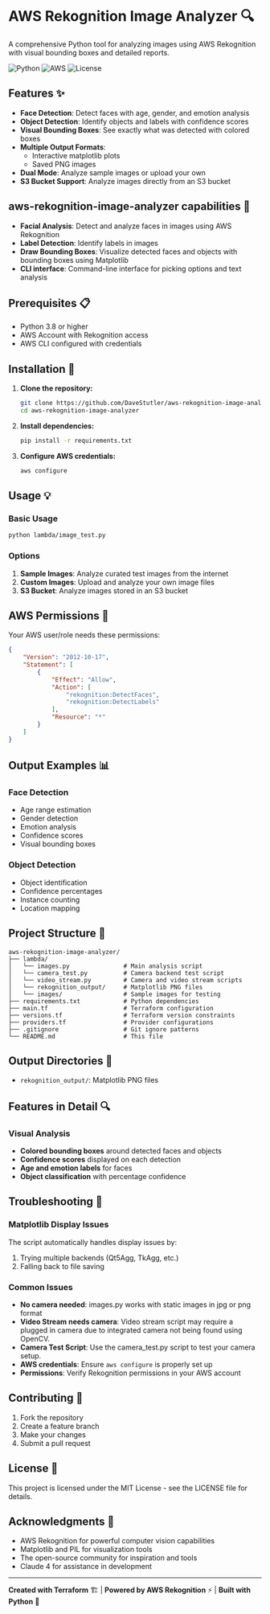 # AWS Rekognition Image Analyzer 🔍

A comprehensive Python tool for analyzing images using AWS Rekognition with visual bounding boxes and detailed reports.

![Python](https://img.shields.io/badge/python-v3.8+-blue.svg)
![AWS](https://img.shields.io/badge/AWS-Rekognition-orange.svg)
![License](https://img.shields.io/badge/license-MIT-green.svg)

## Features ✨

- **Face Detection**: Detect faces with age, gender, and emotion analysis
- **Object Detection**: Identify objects and labels with confidence scores
- **Visual Bounding Boxes**: See exactly what was detected with colored boxes
- **Multiple Output Formats**: 
  - Interactive matplotlib plots
  - Saved PNG images
- **Dual Mode**: Analyze sample images or upload your own
- **S3 Bucket Support**: Analyze images directly from an S3 bucket

## aws-rekognition-image-analyzer capabilities 🚀

- **Facial Analysis**: Detect and analyze faces in images using AWS Rekognition
- **Label Detection**: Identify labels in images
- **Draw Bounding Boxes**: Visualize detected faces and objects with bounding boxes using Matplotlib
- **CLI interface**: Command-line interface for picking options and text analysis

## Prerequisites 📋

- Python 3.8 or higher
- AWS Account with Rekognition access
- AWS CLI configured with credentials

## Installation 🚀

1. **Clone the repository:**
   ```bash
   git clone https://github.com/DaveStutler/aws-rekognition-image-analyzer.git
   cd aws-rekognition-image-analyzer
   ```

2. **Install dependencies:**
   ```bash
   pip install -r requirements.txt
   ```

3. **Configure AWS credentials:**
   ```bash
   aws configure
   ```

## Usage 💡

### Basic Usage
```bash
python lambda/image_test.py
```

### Options
1. **Sample Images**: Analyze curated test images from the internet
2. **Custom Images**: Upload and analyze your own image files
3. **S3 Bucket**: Analyze images stored in an S3 bucket

## AWS Permissions 🔐

Your AWS user/role needs these permissions:
```json
{
    "Version": "2012-10-17",
    "Statement": [
        {
            "Effect": "Allow",
            "Action": [
                "rekognition:DetectFaces",
                "rekognition:DetectLabels"
            ],
            "Resource": "*"
        }
    ]
}
```

## Output Examples 📊

### Face Detection
- Age range estimation
- Gender detection  
- Emotion analysis
- Confidence scores
- Visual bounding boxes

### Object Detection
- Object identification
- Confidence percentages
- Instance counting
- Location mapping

## Project Structure 📁

```
aws-rekognition-image-analyzer/
├── lambda/
│   └── images.py               # Main analysis script
│   └── camera_test.py          # Camera backend test script
│   └── video_stream.py         # Camera and video stream scripts
│   └── rekognition_output/     # Matplotlib PNG files
│   └── images/                 # Sample images for testing
├── requirements.txt            # Python dependencies
├── main.tf                     # Terraform configuration
├── versions.tf                 # Terraform version constraints
├── providers.tf                # Provider configurations
├── .gitignore                  # Git ignore patterns
└── README.md                   # This file
```

## Output Directories 📂

- `rekognition_output/`: Matplotlib PNG files

## Features in Detail 🔍

### Visual Analysis
- **Colored bounding boxes** around detected faces and objects
- **Confidence scores** displayed on each detection
- **Age and emotion labels** for faces
- **Object classification** with percentage confidence

## Troubleshooting 🔧

### Matplotlib Display Issues
The script automatically handles display issues by:
1. Trying multiple backends (Qt5Agg, TkAgg, etc.)
2. Falling back to file saving

### Common Issues
* **No camera needed**: images.py works with static images in jpg or png format
* **Video Stream needs camera**: Video stream script may require a plugged in camera due to integrated camera not being found using OpenCV.
* **Camera Test Script**: Use the camera_test.py script to test your camera setup.
* **AWS credentials**: Ensure `aws configure` is properly set up
* **Permissions**: Verify Rekognition permissions in your AWS account

## Contributing 🤝

1. Fork the repository
2. Create a feature branch
3. Make your changes
4. Submit a pull request

## License 📄

This project is licensed under the MIT License - see the LICENSE file for details.

## Acknowledgments 🙏

- AWS Rekognition for powerful computer vision capabilities
- Matplotlib and PIL for visualization tools
- The open-source community for inspiration and tools
- Claude 4 for assistance in development

---

**Created with Terraform** 🏗️ | **Powered by AWS Rekognition** ⚡ | **Built with Python** 🐍
